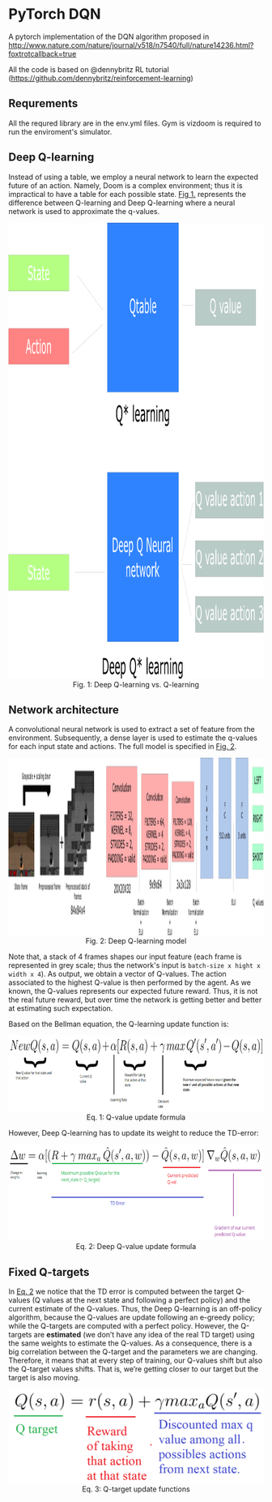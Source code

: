 # PyTorch DQN

A pytorch implementation of the DQN algorithm proposed in http://www.nature.com/nature/journal/v518/n7540/full/nature14236.html?foxtrotcallback=true

All the code is based on @dennybritz RL tutorial (https://github.com/dennybritz/reinforcement-learning)


## Requrements
All the requred library are in the env.yml files.
Gym is vizdoom is required to run the enviroment's simulator.

## Deep Q-learning

Instead of using a table, we employ a neural network to learn the expected future of an action.
Namely, Doom is a complex environment; thus it is impractical to have a table for each possible state.
[Fig 1.](#fig-deep_q_learning-vs-q_learning) represents the difference between Q-learning and Deep Q-learning where a neural network is used to approximate the q-values.


<p align="center">
    <img src="./figures/deep_q_learning.png" width="600px" height="900px"/>
    <br />
    <a name="fig-deep_q_learning-vs-q_learning"> Fig. 1: Deep Q-learning vs. Q-learning</a>
</p>

## Network architecture
A convolutional neural network is used to extract a set of feature from the environment.
Subsequently, a dense layer is used to estimate the q-values for each input state and actions.
The full model is specified in [Fig. 2](#fig-deep_q_learning_model).

<p align="center">
    <img src="./figures/deep_q_learning_model.png" width="900px" height="350px"/>
    <br />
    <a name="fig-deep_q_learning_model"> Fig. 2: Deep Q-learning model</a>
</p>

Note that, a stack of 4 frames shapes our input feature (each frame is represented in grey scale; thus the network's input is `batch-size x hight x width x 4`).
As output, we obtain a vector of Q-values. 
The action associated to the highest Q-value is then performed by the agent.
As we known, the Q-values represents our expected future reward. 
Thus, it is not the real future reward, but over time the network is getting better and better at estimating such expectation.

Based on the Bellman equation, the Q-learning update function is:
<p align="center">
    <img src="./figures/q_learning_update.png" width="900px" height="150px"/>
    <br />
    <a name="eq-q_learning_update"> Eq. 1: Q-value update formula</a>
</p>
However, Deep Q-learning has to update its weight to reduce the TD-error:
<p align="center">
    <img src="./figures/deep_q_learning_update.png" width="900px" height="190px"/>
    <br />
    <a name="eq-deep_q_learning_update"> Eq. 2: Deep Q-value update formula</a>
</p> 


## Fixed Q-targets
In [Eq. 2](#eq-deep_q_learning_update) we notice that the TD error is computed between the target Q-values (Q values at the next state and following a perfect policy) and the current estimate of the Q-values.
Thus, the Deep Q-learning is an off-policy algorithm, because the Q-values are update following an e-greedy policy; while the Q-targets are computed with a perfect policy.
However, the Q-targets are **estimated** (we don’t have any idea of the real TD target) using the same weights to estimate the Q-values.
As a consequence, there is a big correlation between the Q-target and the parameters we are changing.
Therefore, it means that at every step of training, our Q-values shift but also the Q-target values shifts. 
That is, we’re getting closer to our target but the target is also moving. 
<p align="center">
    <img src="./figures/q_target_update.png" width="650px"/>
    <br />
    <a name="eq-q_target_update"> Eq. 3: Q-target update functions</a>
</p> 

